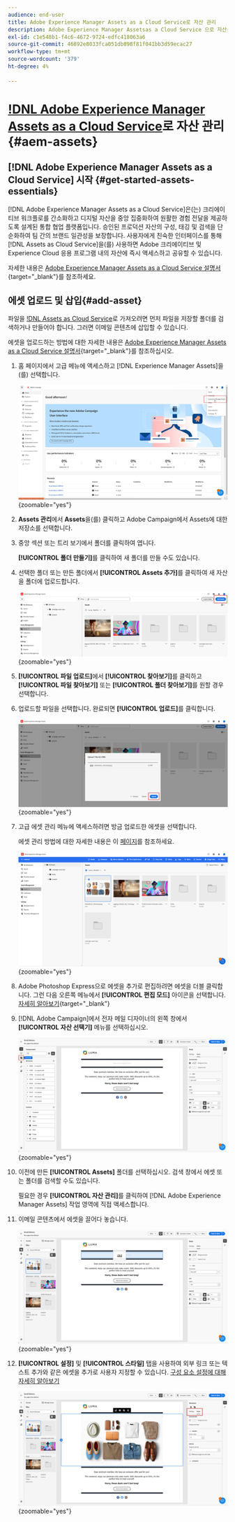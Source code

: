 ```yaml
---
audience: end-user
title: Adobe Experience Manager Assets as a Cloud Service로 자산 관리
description: Adobe Experience Manager Assetsas a Cloud Service 으로 자산을 관리하는 방법을 알아봅니다.
exl-id: c1e548b1-f4c6-4672-9724-edfc418063a6
source-git-commit: 46892e8033fca051db898f81f041bb3d59ecac27
workflow-type: tm+mt
source-wordcount: '379'
ht-degree: 4%

---
```


# [!DNL Adobe Experience Manager Assets as a Cloud Service](으)로 자산 관리{#aem-assets}

## [!DNL Adobe Experience Manager Assets as a Cloud Service] 시작 {#get-started-assets-essentials}

[!DNL Adobe Experience Manager Assets as a Cloud Service]은(는) 크리에이티브 워크플로를 간소화하고 디지털 자산을 중앙 집중화하여 원활한 경험 전달을 제공하도록 설계된 통합 협업 플랫폼입니다. 승인된 프로덕션 자산의 구성, 태깅 및 검색을 단순화하여 팀 간의 브랜드 일관성을 보장합니다. 사용자에게 친숙한 인터페이스를 통해 [!DNL Assets as Cloud Service]을(를) 사용하면 Adobe 크리에이티브 및 Experience Cloud 응용 프로그램 내의 자산에 즉시 액세스하고 공유할 수 있습니다.

자세한 내용은 [Adobe Experience Manager Assets as a Cloud Service 설명서](https://experienceleague.adobe.com/docs/experience-manager-cloud-service/content/assets/home.html){target="_blank"}를 참조하세요.

## 에셋 업로드 및 삽입{#add-asset}

파일을 [!DNL Assets as Cloud Service](으)로 가져오려면 먼저 파일을 저장할 폴더를 검색하거나 만들어야 합니다. 그러면 이메일 콘텐츠에 삽입할 수 있습니다.

에셋을 업로드하는 방법에 대한 자세한 내용은 [Adobe Experience Manager Assets as a Cloud Service 설명서](https://experienceleague.adobe.com/docs/experience-manager-cloud-service/content/assets/assets-view/add-delete-assets-view.html){target="_blank"}를 참조하십시오.

1. 홈 페이지에서 고급 메뉴에 액세스하고 [!DNL Experience Manager Assets]을(를) 선택합니다.

   ![](assets/assets_1.png){zoomable="yes"}

1. **Assets 관리**&#x200B;에서 **Assets**&#x200B;을(를) 클릭하고 Adobe Campaign에서 Assets에 대한 저장소를 선택합니다.

1. 중앙 섹션 또는 트리 보기에서 폴더를 클릭하여 엽니다.

   **[!UICONTROL 폴더 만들기]**&#x200B;를 클릭하여 새 폴더를 만들 수도 있습니다.

1. 선택한 폴더 또는 만든 폴더에서 **[!UICONTROL Assets 추가]**&#x200B;를 클릭하여 새 자산을 폴더에 업로드합니다.

   ![](assets/assets_2.png){zoomable="yes"}

1. **[!UICONTROL 파일 업로드]**&#x200B;에서 **[!UICONTROL 찾아보기]**&#x200B;를 클릭하고 **[!UICONTROL 파일 찾아보기]** 또는 **[!UICONTROL 폴더 찾아보기]**&#x200B;를 원할 경우 선택합니다.

1. 업로드할 파일을 선택합니다. 완료되면 **[!UICONTROL 업로드]**&#x200B;를 클릭합니다.

   ![](assets/assets_3.png){zoomable="yes"}

1. 고급 에셋 관리 메뉴에 액세스하려면 방금 업로드한 에셋을 선택합니다.

   에셋 관리 방법에 대한 자세한 내용은 이 [페이지](https://experienceleague.adobe.com/docs/experience-manager-cloud-service/content/assets/assets-view/manage-organize-assets-view.html)를 참조하세요.

   ![](assets/assets_4.png){zoomable="yes"}

1. Adobe Photoshop Express으로 에셋을 추가로 편집하려면 에셋을 더블 클릭합니다. 그런 다음 오른쪽 메뉴에서 **[!UICONTROL 편집 모드]** 아이콘을 선택합니다. [자세히 알아보기](https://experienceleague.adobe.com/docs/experience-manager-cloud-service/content/assets/assets-view/edit-images-assets-view.html#edit-using-express){target="_blank"}

1. [!DNL Adobe Campaign]에서 전자 메일 디자이너의 왼쪽 창에서 **[!UICONTROL 자산 선택기]** 메뉴를 선택하십시오.

   ![](assets/assets_6.png){zoomable="yes"}

1. 이전에 만든 **[!UICONTROL Assets]** 폴더를 선택하십시오. 검색 창에서 에셋 또는 폴더를 검색할 수도 있습니다.

   필요한 경우 **[!UICONTROL 자산 관리]**&#x200B;를 클릭하여 [!DNL Adobe Experience Manager Assets] 작업 영역에 직접 액세스합니다.

1. 이메일 콘텐츠에서 에셋을 끌어다 놓습니다.

   ![](assets/assets_5.png){zoomable="yes"}

1. **[!UICONTROL 설정]** 및 **[!UICONTROL 스타일]** 탭을 사용하여 외부 링크 또는 텍스트 추가와 같은 에셋을 추가로 사용자 지정할 수 있습니다. [구성 요소 설정에 대해 자세히 알아보기](../email/content-components.md)

   ![](assets/assets_7.png){zoomable="yes"}
